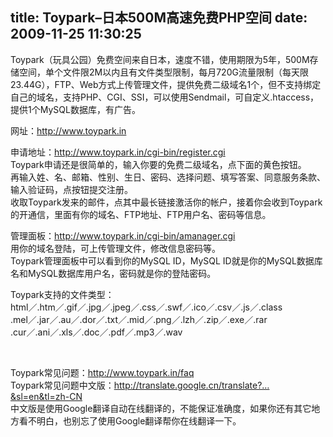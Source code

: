 title: Toypark–日本500M高速免费PHP空间
date: 2009-11-25 11:30:25
---

<p>
	Toypark（玩具公园）免费空间来自日本，速度不错，使用期限为5年，500M存储空间，单个文件限2M以内且有文件类型限制，每月720G流量限制（每天限23.44G），FTP、Web方式上传管理文件，提供免费二级域名1个，但不支持绑定自己的域名，支持PHP、CGI、SSI，可以使用Sendmail，可自定义.htaccess，提供1个MySQL数据库，有广告。</p>
<p>
	网址：<a href="http://www.toypark.in">http://www.toypark.in</a></p>
<p>
	申请地址：<a href="http://www.toypark.in/cgi-bin/register.cgi">http://www.toypark.in/cgi-bin/register.cgi</a><br />
	Toypark申请还是很简单的，输入你要的免费二级域名，点下面的黄色按钮。<br />
	再输入姓、名、邮箱、性别、生日、密码、选择问题、填写答案、同意服务条款、输入验证码，点按钮提交注册。<br />
	收取Toypark发来的邮件，点其中最长链接激活你的帐户，接着你会收到Toypark的开通信，里面有你的域名、FTP地址、FTP用户名、密码等信息。</p>
<p>
	管理面板：<a href="http://www.toypark.in/cgi-bin/amanager.cgi">http://www.toypark.in/cgi-bin/amanager.cgi</a><br />
	用你的域名登陆，可上传管理文件，修改信息密码等。<br />
	Toypark管理面板中可以看到你的MySQL ID，MySQL ID就是你的MySQL数据库名和MySQL数据库用户名，密码就是你的登陆密码。</p>
<p>
	Toypark支持的文件类型：<br />
	html／.htm／.gif／.jpg／.jpeg／.css／.swf／.ico／.csv／.js／.class<br />
	.mel／.jar／.au／.dor／.txt／.mid／.png／.lzh／.zip／.exe／.rar<br />
	.cur／.ani／.xls／.doc／.pdf／.mp3／.wav</p>
<p>
	&nbsp;</p>
<p>
	Toypark常见问题：<a href="http://www.toypark.in/faq">http://www.toypark.in/faq</a><br />
	Toypark常见问题中文版：<a href="http://translate.google.cn/translate?…&amp;sl=en&amp;tl=zh-CN">http://translate.google.cn/translate?&hellip;&amp;sl=en&amp;tl=zh-CN</a><br />
	中文版是使用Google翻译自动在线翻译的，不能保证准确度，如果你还有其它地方看不明白，也别忘了使用Google翻译帮你在线翻译一下。<br />
	&nbsp;</p>
